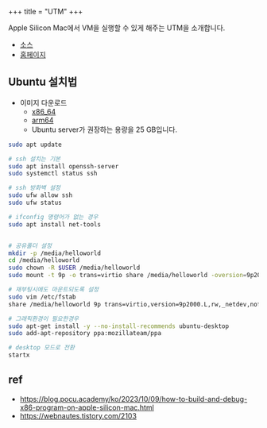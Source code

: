 +++
title = "UTM"
+++

Apple Silicon Mac에서 VM을 실행할 수 있게 해주는 UTM을 소개합니다.

- [소스](https://github.com/utmapp/UTM/releases)
- [홈페이지](https://mac.getutm.app/)


## Ubuntu 설치법

- 이미지 다운로드
  - [x86_64](https://ubuntu.com/download/server#downloads)
  - [arm64](https://ubuntu.com/download/server/arm)
  - Ubuntu server가 권장하는 용량을 25 GB입니다.

``` zsh
sudo apt update

# ssh 설치는 기본
sudo apt install openssh-server
sudo systemctl status ssh

# ssh 방화벽 설정
sudo ufw allow ssh
sudo ufw status

# ifconfig 명령어가 없는 경우
sudo apt install net-tools


# 공유폴더 설정
mkdir -p /media/helloworld
cd /media/helloworld
sudo chown -R $USER /media/helloworld
sudo mount -t 9p -o trans=virtio share /media/helloworld -oversion=9p2000.L

# 재부팅시에도 마운트되도록 설정
sudo vim /etc/fstab
share /media/helloworld 9p trans=virtio,version=9p2000.L,rw,_netdev,nofail 0 0
```

``` zsh
# 그래픽환경이 필요한경우
sudo apt-get install -y --no-install-recommends ubuntu-desktop
sudo add-apt-repository ppa:mozillateam/ppa

# desktop 모드로 전환
startx
```

## ref

- <https://blog.pocu.academy/ko/2023/10/09/how-to-build-and-debug-x86-program-on-apple-silicon-mac.html>
- <https://webnautes.tistory.com/2103>